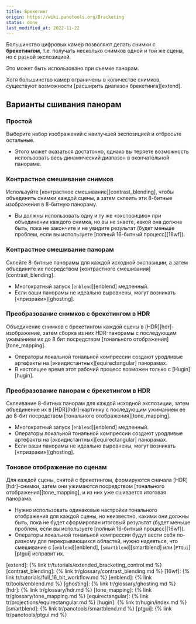 ```yaml
---
title: Брекетинг
origin: https://wiki.panotools.org/Bracketing
status: done
last_modified_at: 2022-11-22
---
```

Большинство цифровых камер позволяют делать снимки с **брекетингом**, т.е. получать несколько снимков
одной и той же сцены, но с разной экспозицией.

Это может быть использовано при съемке панорам.

Хотя большинство камер ограничены в количестве снимков, существуют возможности [расширить диапазон брекетинга][extend].

## Варианты сшивания панорам

### Простой

Выберите набор изображений с наилучшей экспозицией и отбросьте остальные.

- Этого может оказаться достаточно, однако вы теряете возможность использовать весь динамический диапазон в окончательной
  панораме.

### Контрастное смешивание снимков

Используйте [контрастное смешивание][contrast_blending], чтобы объединить снимки каждой сцены, а затем склеить эти 8-битные
изображения в 8-бит­ную панораму.

- Вы должны использовать одну и ту же «экспозицию» при объединении каждого снимка, но вы не знаете, какой она должна быть,
  пока не закончите и не увидите результат (будет меньше проблем, если вы используете [полный 16-битный процесс][16wf]).

### Контрастное смешивание панорам

Склейте 8-битные панорамы для каждой исходной экспозиции, а затем объедините их посредством [контрастного смешивания][contrast_blending].

- Многократный запуск [`enblend`][enblend] медленный.
- Если ваши панорамы не идеально выровнены, могут возникать [«призраки»][ghosting].

### Преобразование снимков с брекетингом в HDR

Объединение снимков с брекетингом каждой сцены в [HDR][hdr]-изображение, затем сборка из них HDR-панорамы с последующим
ужиманием их до 8 бит посредством [тонального отображения][tone_mapping].

- Операторы локальной тональной компрессии создают уродливые артефакты на [эквидистантных][equirectangular] панорамах.
- В настоящее время этот рабочий процесс возможен только с [Hugin][hugin].

### Преобразование панорам с брекетингом в HDR

Склеивание 8-битных панорам для каждой исходной экспозиции, затем объединение их в [HDR][hdr]-картинку с последующим ужиманием
ее до 8-бит посредством [тонального отображения][tone_mapping].

- Многократный запуск [`enblend`][enblend] медленный.
- Операторы локальной тональной компрессии создают уродливые артефакты на [эквидистантных][equirectangular] панорамах.
- Если ваши панорамы не идеально выровнены, могут возникать [«призраки»][ghosting].

### Тоновое отображение по сценам

Для каждой сцены, снятой с брекетингом, формируются сначала [HDR][hdr]-снимки, затем они ужимаются посредством
[тонального отображения][tone_mapping], и из них уже сшивается итоговая панорама.

- Нужно использовать одинаковые настройки тонального отображения для каждой сцены, но неизвестно, какими они должны быть,
  пока не будет сформирован итоговый результат (будет меньше проблем, если вы используете [полный 16-битный процесс][16wf]).
- Операторы локальной тональной компрессии будут вести себя по-разному для перекрывающихся областей, нужно надеяться,
  что смешивание с [`enblend`][enblend], [`smartblend`][smartblend] или [`PTGui`][ptgui] исправит их.

[extend]: {% link tr/tutorials/extended_bracketing_control.md %}
[contrast_blending]: {% link tr/glossary/contrast_blending.md %}
[16wf]: {% link tr/tutorials/full_16_bit_workflow.md %}
[enblend]: {% link tr/tools/enblend.md %}
[ghosting]: {% link tr/glossary/ghosting.md %}
[hdr]: {% link tr/glossary/hdr.md %}
[tone_mapping]: {% link tr/glossary/tone_mapping.md %}
[equirectangular]: {% link tr/projections/equirectangular.md %}
[hugin]: {% link tr/hugin/index.md %}
[smartblend]: {% link tr/panotools/smartblend.md %}
[ptgui]: {% link tr/panotools/ptgui.md %}
